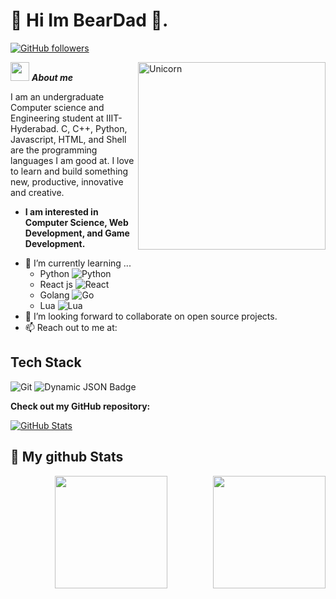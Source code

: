 # 👋 Hi Im BearDad 👋.

[![GitHub followers](https://img.shields.io/github/followers/BearDad.svg?style=social&label=Follow)](https://github.com/BearDad?tab=followers)<br/>

<img align="right" width=300px alt="Unicorn" src="https://c.tenor.com/GN73MKBawZYAAAAi/busy-cute.gif" />

<img src="https://media.giphy.com/media/ObNTw8Uzwy6KQ/giphy.gif" width="30px">&nbsp;**_About me_**

I am an undergraduate Computer science and Engineering student at IIIT-Hyderabad. C, C++, Python, Javascript, HTML, and Shell are the programming languages I am good at. I love to learn and build something new, productive, innovative and creative.

- **I am interested in Computer Science, Web Development, and Game Development.**

* 🌱 I’m currently learning ...
  - Python ![Python](https://img.shields.io/badge/python-3670A0?style=for-the-badge&logo=python&logoColor=ffdd54)&nbsp;
  - React js ![React](https://img.shields.io/badge/React-66a0e2?style=for-the-badge&logo=react)
  - Golang ![Go](https://img.shields.io/badge/Go-4f82c1?style=for-the-badge&logo=go)
  - Lua ![Lua](https://img.shields.io/badge/Lua-66a0e2?style=for-the-badge&logo=lua)
* 👯 I’m looking forward to collaborate on open source projects.
* 📫 Reach out to me at: <a href=""></a>

## Tech Stack

![Git](https://img.shields.io/badge/git-%23F05033.svg?style=for-the-badge&logo=git&logoColor=white)
![Dynamic JSON Badge](https://img.shields.io/badge/dynamic/json?logo=python)

**Check out my GitHub repository:**

<div>
  <p>
    <a href="https://github.com/BearDad/.dotfiles">
      <img src="https://github-readme-stats.vercel.app/api/pin/?username=BearDad&repo=.dotfiles&theme=algolia" alt="GitHub Stats" />
    </a>
    <!-- <a href="https://github.com/Bhargavi-hash/Linux-Shell-Implementation.git"> -->
    <!--   <img src="https://github-readme-stats.vercel.app/api/pin/?username=Bhargavi-hash&repo=Linux-Shell-Implementation" alt="GitHub Stats" /> -->
    <!-- </a> -->
  </p>
</div>

<h2>👀 My github Stats</h2>

<div>
<!--   <p align="center">
    <b><em>Now listening to:</em></b> <br/>
    <img src="https://spotify-github-profile.vercel.app/api/view?uid=BearDad&cover_image=true&theme=algolia" alt="Now Listenting to" />
  </p> -->
  
  <p align="center">
    <a>
    <img height="180em" src="https://github-readme-streak-stats.herokuapp.com/?user=BearDad&theme=algolia"/>
    <img align="right" height="180em" src="https://github-readme-stats-eight-theta.vercel.app/api/top-langs/?username=BearDad&layout=compact&langs_count=8&theme=algolia"/>
    </a>
  </p>
</div>
